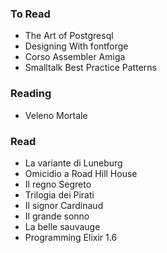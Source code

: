 ### To Read

- The Art of Postgresql
- Designing With fontforge
- Corso Assembler Amiga
- Smalltalk Best Practice Patterns

### Reading

- Veleno Mortale

### Read

- La variante di Luneburg
- Omicidio a Road Hill House
- Il regno Segreto
- Trilogia dei Pirati
- Il signor Cardinaud
- Il grande sonno
- La belle sauvauge
- Programming Elixir 1.6

